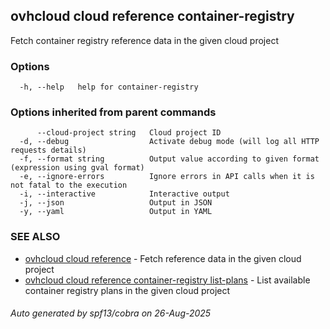 ## ovhcloud cloud reference container-registry

Fetch container registry reference data in the given cloud project

### Options

```
  -h, --help   help for container-registry
```

### Options inherited from parent commands

```
      --cloud-project string   Cloud project ID
  -d, --debug                  Activate debug mode (will log all HTTP requests details)
  -f, --format string          Output value according to given format (expression using gval format)
  -e, --ignore-errors          Ignore errors in API calls when it is not fatal to the execution
  -i, --interactive            Interactive output
  -j, --json                   Output in JSON
  -y, --yaml                   Output in YAML
```

### SEE ALSO

* [ovhcloud cloud reference](ovhcloud_cloud_reference.md)	 - Fetch reference data in the given cloud project
* [ovhcloud cloud reference container-registry list-plans](ovhcloud_cloud_reference_container-registry_list-plans.md)	 - List available container registry plans in the given cloud project

###### Auto generated by spf13/cobra on 26-Aug-2025
